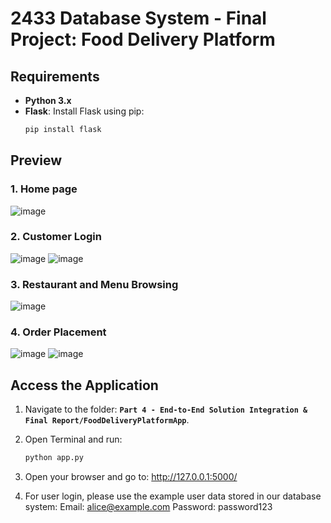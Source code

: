 # 2433 Database System - Final Project: Food Delivery Platform

## Requirements

- **Python 3.x**
- **Flask**:
  Install Flask using pip:
  ```bash
  pip install flask

## Preview
### 1.	Home page
![image](https://github.com/user-attachments/assets/7c95c1fb-25a1-4743-b788-ca1b5e56268e)

### 2.	Customer Login
![image](https://github.com/user-attachments/assets/99a4e843-eb4a-4a15-badd-4af7d3fc346e)
![image](https://github.com/user-attachments/assets/98705694-ee91-4fec-af68-71add2731a86)

### 3.	Restaurant and Menu Browsing
![image](https://github.com/user-attachments/assets/21e8e4fb-c4b6-4cfd-8c3f-6cb0320d7297)

### 4.	Order Placement
![image](https://github.com/user-attachments/assets/64a217a0-988f-4bc3-9c74-5d38c5dde75c)
![image](https://github.com/user-attachments/assets/72089797-faff-4506-897a-3aabf334a689)

## Access the Application
1. Navigate to the folder:
   **`Part 4 - End-to-End Solution Integration & Final Report/FoodDeliveryPlatformApp`**.

2. Open Terminal and run:
   ```bash
   python app.py

3.	Open your browser and go to:
http://127.0.0.1:5000/

4. For user login, please use the example user data stored in our database system:
   Email: alice@example.com
   Password: password123
